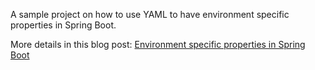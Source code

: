 A sample project on how to use YAML to have environment specific properties in Spring Boot.

More details in this blog post: [Environment specific properties in Spring Boot](http://www.deepzeafish.xyz/environment-specific-properties-spring-boot.html)